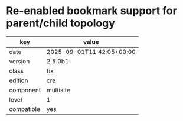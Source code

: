 [//]: # (werk v2)
# Re-enabled bookmark support for parent/child topology

key        | value
---------- | ---
date       | 2025-09-01T11:42:05+00:00
version    | 2.5.0b1
class      | fix
edition    | cre
component  | multisite
level      | 1
compatible | yes


